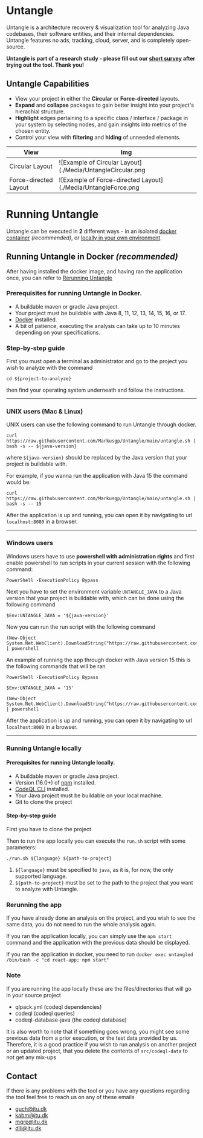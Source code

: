 # Untangle
Untangle is a architecture recovery & visualization tool for analyzing Java codebases, their software entities, and their internal dependencies.
Untangle features no ads, tracking, cloud, server, and is completely open-source.

**Untangle is part of a research study - please fill out our [short survey](https://docs.google.com/forms/d/e/1FAIpQLSdklKw3WTpTMkxsHGbBROVpRa4UMqqKAwNolv2vco42i0Tv8Q/viewform) after trying out the tool. Thank you!**

## Untangle Capabilities
* View your project in either the **Circular** or **Force-directed** layouts.
* **Expand** and **collapse** packages to gain better insight into your project's hierachial structure.
* **Highlight** edges pertaining to a specific class / interface / package in your system by selecting nodes, and gain insights into metrics of the chosen entity.
* Control your view with **filtering** and **hiding** of unneeded elements.


| View | Img |
| --- | --- |
| Circular Layout | ![Example of Circular Layout](./Media/UntangleCircular.png | width=600) | 
| Force-directed Layout | ![Example of Force-directed Layout](./Media/UntangleForce.png | width=600) |
# Running Untangle
Untangle can be executed in **2** different ways - in an isolated [docker container](#running-untangle-in-docker-recommended) *(recommended)*, or [locally in your own environment](#running-untangle-locally).

## Running Untangle in Docker *(recommended)*

After having installed the docker image, and having ran the application once, you can refer to [Rerunning Untangle](#rerunning-the-app)

### Prerequisites for running Untangle in Docker.
* A buildable maven or gradle Java project.
* Your project must be buildable with Java 8, 11, 12, 13, 14, 15, 16, or 17.
* [Docker](https://docs.docker.com/get-docker/) installed.
* A bit of patience, executing the analysis can take up to 10 minutes depending on your specifications.


### Step-by-step guide

First you must open a terminal as administrator and go to the project you wish to analyze with the command
```
cd ${project-to-analyze}
```
then find your operating system underneath and follow the instructions.

---

### UNIX users (Mac & Linux)
UNIX users can use the following command to run Untangle through docker.
```
curl https://raw.githubusercontent.com/Markusgp/Untangle/main/untangle.sh | bash -s -- ${java-version}
```
where `${java-version}` should be replaced by the Java version that your project is buildable with.

For example, if you wanna run the application with Java 15 the command would be:
```
curl https://raw.githubusercontent.com/Markusgp/Untangle/main/untangle.sh | bash -s -- 15
```
After the application is up and running, you can open it by navigating to url `localhost:8080` in a browser.

---

### Windows users
Windows users have to use **powershell with administration rights** and first enable powershell to run scripts in your current session with the following command:
```
PowerShell -ExecutionPolicy Bypass
```
Next you have to set the environment variable `UNTANGLE_JAVA` to a Java version that your project is buildable with, which can be done using the following command
```
$Env:UNTANGLE_JAVA = '${java-version}'
```
Now you can run the run script with the following command
```
(New-Object System.Net.WebClient).DownloadString("https://raw.githubusercontent.com/Markusgp/Untangle/main/untangle.ps1") | powershell
```

An example of running the app through docker with Java version 15 this is the following commands that will be ran
```
PowerShell -ExecutionPolicy Bypass

$Env:UNTANGLE_JAVA = '15'

(New-Object System.Net.WebClient).DownloadString("https://raw.githubusercontent.com/Markusgp/Untangle/main/untangle.ps1") | powershell
```

After the application is up and running, you can open it by navigating to url `localhost:8080` in a browser.

---

### Running Untangle locally

#### Prerequisites for running Untangle locally.
* A buildable maven or gradle Java project.
* Version (16.0+) of [npm](https://docs.npmjs.com/downloading-and-installing-node-js-and-npm) installed.
* [CodeQL CLI](https://codeql.github.com/docs/codeql-cli/getting-started-with-the-codeql-cli/) installed.
* Your Java project must be buildable on your local machine.
* Git to clone the project

#### Step-by-step guide
First you have to clone the project

Then to run the app locally you can execute the ``run.sh`` script with some parameters:

```
./run.sh ${language} ${path-to-project}
```

1. `${language}` must be specified to `java`, as it is, for now, the only supported language.
2. `${path-to-project}` must be set to the path to the project that you want to analyze with Untangle.

### Rerunning the app
If you have already done an analysis on the project, and you wish to see the same data, you do not need to run the whole analysis again.

If you ran the application locally, you can simply use the `npm start` command and the application with the previous data should be displayed.

If you ran the application in docker, you need to run `docker exec untangled /bin/bash -c "cd react-app; npm start"`

### Note
If you are running the app locally these are the files/directories that will go in your source project
- qlpack.yml (codeql dependencies)
- codeql (codeql queries)
- codeql-database-java (the codeql database)

It is also worth to note that if something goes wrong, you might see some previous data from a prior execution, or the test data provided by us. Therefore, it is a good practice if you wish to run analysis on another project or an updated project, that you delete the contents of `src/codeql-data` to not get any mix-ups

## Contact
If there is any problems with the tool or you have any questions regarding the tool feel free to reach us on any of these emails
- guch@itu.dk
- kabm@itu.dk
- mgrp@itu.dk
- dlli@itu.dk
